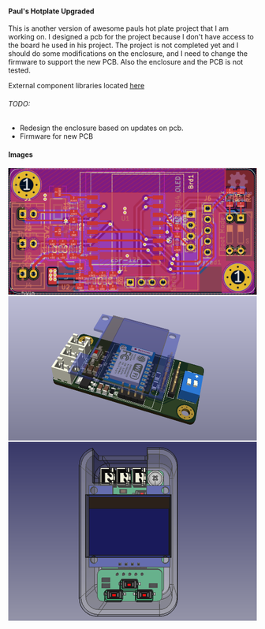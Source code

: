 #### Paul's Hotplate Upgraded

This is another version of awesome pauls hot plate project that I am working on. I designed a pcb for the project because I don't have access to the board he used in his project.
The project is not completed yet and I should do some modifications on the enclosure, and I need to change the firmware to support the new PCB. Also the enclosure and the PCB is not tested.

External component libraries located [here](https://github.com/the-this-pointer/kicad-my-libraries)

###### TODO:

- Redesign the enclosure based on updates on pcb.
- Firmware for new PCB

#### Images

![PCB](./images/board.PNG)
![3D Model](./images/board3d.PNG)
![Enclosure](./images/enclosure2.PNG)
